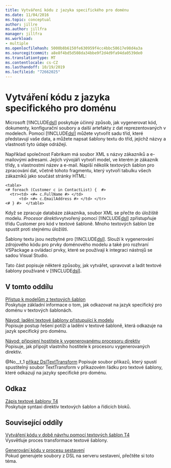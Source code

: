 ```yaml
---
title: Vytváření kódu z jazyka specifického pro doménu
ms.date: 11/04/2016
ms.topic: conceptual
author: jillre
ms.author: jillfra
manager: jillfra
ms.workload:
- multiple
ms.openlocfilehash: 5000b8b6150fe630959f4cc4bbc58617e98d4a3a
ms.sourcegitcommit: a8e8f4bd5d508da34bbe9f2d4d9fa94da0539de0
ms.translationtype: MT
ms.contentlocale: cs-CZ
ms.lasthandoff: 10/19/2019
ms.locfileid: "72662025"
---
```

# <a name="generating-code-from-a-domain-specific-language"></a>Vytváření kódu z jazyka specifického pro doménu

Microsoft [!INCLUDE[dsl](../modeling/includes/dsl_md.md)] poskytuje účinný způsob, jak vygenerovat kód, dokumenty, konfigurační soubory a další artefakty z dat reprezentovaných v modelech. Pomocí [!INCLUDE[dsl](../modeling/includes/dsl_md.md)] můžete vytvořit sadu tříd, které představují vaše data, a můžete napsat šablony textu do tříd, jejichž názvy a vlastnosti tyto údaje odrážejí.

Například společnost Fabrikam má soubor XML s názvy zákazníků a e-mailovými adresami. Jejich vývojáři vytvoří model, ve kterém je zákazník třídy, s vlastnostmi název a e-mail. Napíší několik textových šablon pro zpracování dat, včetně tohoto fragmentu, který vytvoří tabulku všech zákazníků jako součást stránky HTML:

```
<table>
<# foreach (Customer c in ContactList) {  #>
  <tr><td> <#= c.FullName #> </td>
      <td> <#= c.EmailAddress #> </td> </tr>
<# } #>  </table>
```

Když se zpracuje databáze zákazníka, soubor XML se přečte do úložiště modelu. *Procesor direktiv*vytvořený pomocí [!INCLUDE[dsl](../modeling/includes/dsl_md.md)] zpřístupňuje třídu Customer pro kód v textové šabloně. Mnoho textových šablon lze spustit proti stejnému úložišti.

Šablony textu jsou nezbytné pro [!INCLUDE[dsl](../modeling/includes/dsl_md.md)]. Slouží k vygenerování zdrojového kódu pro prvky doménového modelu a také pro rozhraní VSPackage a ovládací prvky, které se používají k integraci nástrojů se sadou Visual Studio.

Tato část popisuje některé způsoby, jak vytvářet, upravovat a ladit textové šablony používané v [!INCLUDE[dsl](../modeling/includes/dsl_md.md)].

## <a name="in-this-section"></a>V tomto oddílu

[Přístup k modelům z textových šablon](../modeling/accessing-models-from-text-templates.md) \
Poskytuje základní informace o tom, jak odkazovat na jazyk specifický pro doménu v textových šablonách.

[Návod: ladění textové šablony přistupující k modelu](../modeling/walkthrough-debugging-a-text-template-that-accesses-a-model.md) \
Popisuje postup řešení potíží a ladění v textové šabloně, která odkazuje na jazyk specifický pro doménu.

[Návod: připojení hostitele k vygenerovanému procesoru direktiv](../modeling/walkthrough-connecting-a-host-to-a-generated-directive-processor.md) \
Popisuje, jak připojit vlastního hostitele k procesoru vygenerovaných direktiv.

@No__t_1 [příkaz DslTextTransform](../modeling/the-dsltexttransform-command.md)
Popisuje soubor příkazů, který spustí spustitelný soubor TextTransform v příkazovém řádku pro textové šablony, které odkazují na jazyky specifické pro doménu.

## <a name="reference"></a>Odkaz

[Zápis textové šablony T4](../modeling/writing-a-t4-text-template.md) \
Poskytuje syntaxi direktiv textových šablon a řídicích bloků.

## <a name="related-sections"></a>Související oddíly

[Vytváření kódu v době návrhu pomocí textových šablon T4](../modeling/design-time-code-generation-by-using-t4-text-templates.md) \
Vysvětluje proces transformace textové šablony.

[Generování kódu v procesu sestavení](../modeling/code-generation-in-a-build-process.md) \
Pokud generujete soubory z DSL na serveru sestavení, přečtěte si toto téma.
